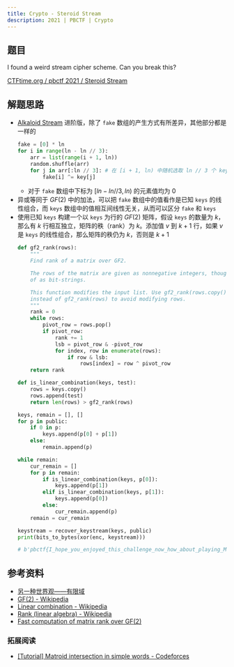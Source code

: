 ```yaml
---
title: Crypto - Steroid Stream
description: 2021 | PBCTF | Crypto
---
```


## 题目

I found a weird stream cipher scheme. Can you break this?

[CTFtime.org / pbctf 2021 / Steroid Stream](https://ctftime.org/task/17579)

## 解题思路

- [Alkaloid Stream](alkaloid_stream.md) 进阶版，除了 `fake` 数组的产生方式有所差异，其他部分都是一样的
    ```py
    fake = [0] * ln
    for i in range(ln - ln // 3):
        arr = list(range(i + 1, ln))
        random.shuffle(arr)
        for j in arr[:ln // 3]: # 在 [i + 1, ln) 中随机选取 ln // 3 个 key 异或
            fake[i] ^= key[j]
    ```
    - 对于 `fake` 数组中下标为 $[ln - ln // 3, ln)$ 的元素值均为 $0$
- 异或等同于 $GF(2)$ 中的加法，可以把 `fake` 数组中的值看作是已知 `keys` 的线性组合，而 `keys` 数组中的值相互间线性无关，从而可以区分 `fake` 和 `keys`
- 使用已知 `keys` 构建一个以 `keys` 为行的 $GF(2)$ 矩阵，假设 `keys` 的数量为 $k$，那么有 $k$ 行相互独立，矩阵的秩（rank）为 $k$。添加值 $v$ 到 $k + 1$ 行，如果 $v$ 是 `keys` 的线性组合，那么矩阵的秩仍为 $k$，否则是 $k + 1$
    ```py
    def gf2_rank(rows):
        """
        Find rank of a matrix over GF2.

        The rows of the matrix are given as nonnegative integers, thought
        of as bit-strings.

        This function modifies the input list. Use gf2_rank(rows.copy())
        instead of gf2_rank(rows) to avoid modifying rows.
        """
        rank = 0
        while rows:
            pivot_row = rows.pop()
            if pivot_row:
                rank += 1
                lsb = pivot_row & -pivot_row
                for index, row in enumerate(rows):
                    if row & lsb:
                        rows[index] = row ^ pivot_row
        return rank

    def is_linear_combination(keys, test):
        rows = keys.copy()
        rows.append(test)
        return len(rows) > gf2_rank(rows)

    keys, remain = [], []
    for p in public:
        if 0 in p:
            keys.append(p[0] + p[1])
        else:
            remain.append(p)

    while remain:
        cur_remain = []
        for p in remain:
            if is_linear_combination(keys, p[0]):
                keys.append(p[1])
            elif is_linear_combination(keys, p[1]):
                keys.append(p[0])
            else:
                cur_remain.append(p)
        remain = cur_remain

    keystream = recover_keystream(keys, public)
    print(bits_to_bytes(xor(enc, keystream)))

    # b'pbctf{I_hope_you_enjoyed_this_challenge_now_how_about_playing_Metroid_Dread?}'
    ```

## 参考资料

- [另一种世界观——有限域](https://www.bilibili.com/read/cv2922069)
- [GF(2) - Wikipedia](https://en.wikipedia.org/wiki/GF(2))
- [Linear combination - Wikipedia](https://en.wikipedia.org/wiki/Linear_combination)
- [Rank (linear algebra) - Wikipedia](https://en.wikipedia.org/wiki/Rank_(linear_algebra))
- [Fast computation of matrix rank over GF(2)](https://stackoverflow.com/questions/56856378/fast-computation-of-matrix-rank-over-gf2)

### 拓展阅读

<!-- 如果能懂的话... -->

- [[Tutorial] Matroid intersection in simple words - Codeforces](https://codeforces.com/blog/entry/69287)